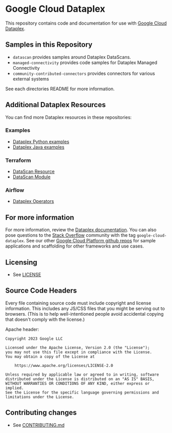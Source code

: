 # Google Cloud Dataplex

This repository contains code and documentation for use with
[Google Cloud Dataplex](https://cloud.google.com/dataplex/).

## Samples in this Repository
 * `datascan` provides samples around Dataplex DataScans.
 * `managed-connectivity` provides code samples for Dataplex Managed Connectivity
 * `community-contributed-connectors` provides connectors for various external systems

See each directories README for more information.

## Additional Dataplex Resources

You can find more Dataplex resources in these repositories:

### Examples
* [Dataplex Python examples](https://github.com/googleapis/google-cloud-python/tree/main/packages/google-cloud-dataplex/samples/generated_samples)
* [Dataplex Java examples](https://github.com/googleapis/google-cloud-java/tree/main/java-dataplex/samples/snippets/generated/com/google/cloud/dataplex/v1)

### Terraform
* [DataScan Resource](https://registry.terraform.io/providers/hashicorp/google/latest/docs/resources/dataplex_datascan)
* [DataScan Module](https://github.com/GoogleCloudPlatform/cloud-foundation-fabric/tree/master/modules/dataplex-datascan)

### Airflow
* [Dataplex Operators](https://airflow.apache.org/docs/apache-airflow-providers-google/stable/operators/cloud/dataplex.html)

## For more information
For more information, review the [Dataplex
documentation](https://cloud.google.com/dataplex/docs/). You can also
pose questions to the [Stack
Overflow](http://stackoverflow.com/questions/tagged/google-cloud-dataplex) community
with the tag `google-cloud-dataplex`.
See our other [Google Cloud Platform github
repos](https://github.com/GoogleCloudPlatform) for sample applications and
scaffolding for other frameworks and use cases.

## Licensing

* See [LICENSE](LICENSE)

## Source Code Headers

Every file containing source code must include copyright and license
information. This includes any JS/CSS files that you might be serving out to
browsers. (This is to help well-intentioned people avoid accidental copying that
doesn't comply with the license.)

Apache header:

    Copyright 2023 Google LLC

    Licensed under the Apache License, Version 2.0 (the "License");
    you may not use this file except in compliance with the License.
    You may obtain a copy of the License at

        https://www.apache.org/licenses/LICENSE-2.0

    Unless required by applicable law or agreed to in writing, software
    distributed under the License is distributed on an "AS IS" BASIS,
    WITHOUT WARRANTIES OR CONDITIONS OF ANY KIND, either express or implied.
    See the License for the specific language governing permissions and
    limitations under the License.

## Contributing changes

* See [CONTRIBUTING.md](CONTRIBUTING.md)
